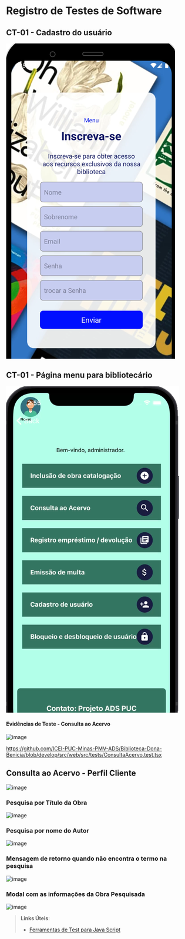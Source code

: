 # Registro de Testes de Software

## CT-01 - Cadastro do usuário 

![Cadastre-se](https://github.com/ICEI-PUC-Minas-PMV-ADS/Biblioteca-Dona-Benicia/blob/main/docs/img/cadastro.png)

## CT-01 - Página menu para bibliotecário  

![Página menu para bibliotecário ](https://github.com/ICEI-PUC-Minas-PMV-ADS/Biblioteca-Dona-Benicia/blob/main/docs/img/Bibliotecario.png)

#### Evidências de Teste - Consulta ao Acervo

![image](https://github.com/ICEI-PUC-Minas-PMV-ADS/Biblioteca-Dona-Benicia/assets/61097764/9698ce4a-efb9-4b1e-9480-47dda3cdc7e1)

https://github.com/ICEI-PUC-Minas-PMV-ADS/Biblioteca-Dona-Benicia/blob/develop/src/web/src/tests/ConsultaAcervo.test.tsx



## Consulta ao Acervo - Perfil Cliente

![image](https://github.com/ICEI-PUC-Minas-PMV-ADS/Biblioteca-Dona-Benicia/assets/81052476/b99520ac-51dd-46e3-9759-de9ae4bad729)

### Pesquisa por Título da Obra

![image](https://github.com/ICEI-PUC-Minas-PMV-ADS/Biblioteca-Dona-Benicia/assets/81052476/64333cf9-3212-4a88-8399-a886c1893253)

### Pesquisa por nome do Autor

![image](https://github.com/ICEI-PUC-Minas-PMV-ADS/Biblioteca-Dona-Benicia/assets/81052476/628e3ab3-374f-40f5-b534-74e331b00aae)

### Mensagem de retorno quando não encontra o termo na pesquisa

![image](https://github.com/ICEI-PUC-Minas-PMV-ADS/Biblioteca-Dona-Benicia/assets/81052476/7aa6a41e-de77-443b-8aac-b11f320153f6)

### Modal com as informações da Obra Pesquisada

![image](https://github.com/ICEI-PUC-Minas-PMV-ADS/Biblioteca-Dona-Benicia/assets/81052476/3b44beaf-fa79-435c-a22d-793a0888e261)


> **Links Úteis**:
> - [Ferramentas de Test para Java Script](https://geekflare.com/javascript-unit-testing/)
